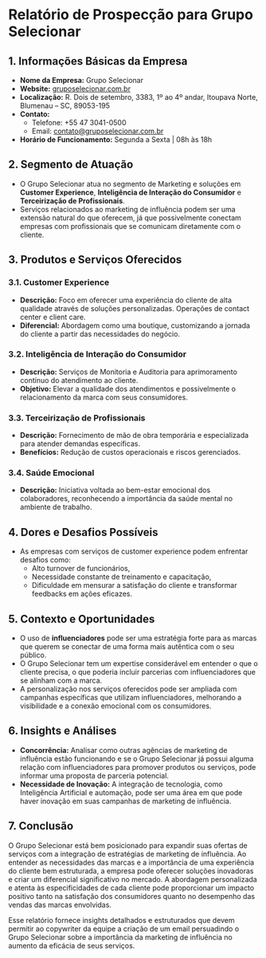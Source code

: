 # Relatório de Prospecção para Grupo Selecionar

## 1. Informações Básicas da Empresa
- **Nome da Empresa:** Grupo Selecionar
- **Website:** [gruposelecionar.com.br](http://www.gruposelecionar.com.br)
- **Localização:** R. Dois de setembro, 3383, 1º ao 4º andar, Itoupava Norte, Blumenau – SC, 89053-195
- **Contato:** 
  - Telefone: +55 47 3041-0500
  - Email: contato@gruposelecionar.com.br
- **Horário de Funcionamento:** Segunda a Sexta | 08h às 18h

## 2. Segmento de Atuação
- O Grupo Selecionar atua no segmento de Marketing e soluções em **Customer Experience**, **Inteligência de Interação do Consumidor** e **Terceirização de Profissionais**.
- Serviços relacionados ao marketing de influência podem ser uma extensão natural do que oferecem, já que possivelmente conectam empresas com profissionais que se comunicam diretamente com o cliente.

## 3. Produtos e Serviços Oferecidos
### 3.1. Customer Experience
- **Descrição:** Foco em oferecer uma experiência do cliente de alta qualidade através de soluções personalizadas. Operações de contact center e client care.
- **Diferencial:** Abordagem como uma boutique, customizando a jornada do cliente a partir das necessidades do negócio.

### 3.2. Inteligência de Interação do Consumidor
- **Descrição:** Serviços de Monitoria e Auditoria para aprimoramento contínuo do atendimento ao cliente.
- **Objetivo:** Elevar a qualidade dos atendimentos e possivelmente o relacionamento da marca com seus consumidores.

### 3.3. Terceirização de Profissionais
- **Descrição:** Fornecimento de mão de obra temporária e especializada para atender demandas específicas.
- **Benefícios:** Redução de custos operacionais e riscos gerenciados.

### 3.4. Saúde Emocional
- **Descrição:** Iniciativa voltada ao bem-estar emocional dos colaboradores, reconhecendo a importância da saúde mental no ambiente de trabalho.

## 4. Dores e Desafios Possíveis
- As empresas com serviços de customer experience podem enfrentar desafios como:
  - Alto turnover de funcionários,
  - Necessidade constante de treinamento e capacitação,
  - Dificuldade em mensurar a satisfação do cliente e transformar feedbacks em ações eficazes.

## 5. Contexto e Oportunidades
- O uso de **influenciadores** pode ser uma estratégia forte para as marcas que querem se conectar de uma forma mais autêntica com o seu público. 
- O Grupo Selecionar tem um expertise considerável em entender o que o cliente precisa, o que poderia incluir parcerias com influenciadores que se alinham com a marca.
- A personalização nos serviços oferecidos pode ser ampliada com campanhas específicas que utilizam influenciadores, melhorando a visibilidade e a conexão emocional com os consumidores.

## 6. Insights e Análises
- **Concorrência:** Analisar como outras agências de marketing de influência estão funcionando e se o Grupo Selecionar já possui alguma relação com influenciadores para promover produtos ou serviços, pode informar uma proposta de parceria potencial.
- **Necessidade de Inovação:** A integração de tecnologia, como Inteligência Artificial e automação, pode ser uma área em que pode haver inovação em suas campanhas de marketing de influência.

## 7. Conclusão 
O Grupo Selecionar está bem posicionado para expandir suas ofertas de serviços com a integração de estratégias de marketing de influência. Ao entender as necessidades das marcas e a importância de uma experiência do cliente bem estruturada, a empresa pode oferecer soluções inovadoras e criar um diferencial significativo no mercado. A abordagem personalizada e atenta às especificidades de cada cliente pode proporcionar um impacto positivo tanto na satisfação dos consumidores quanto no desempenho das vendas das marcas envolvidas. 

Esse relatório fornece insights detalhados e estruturados que devem permitir ao copywriter da equipe a criação de um email persuadindo o Grupo Selecionar sobre a importância da marketing de influência no aumento da eficácia de seus serviços.